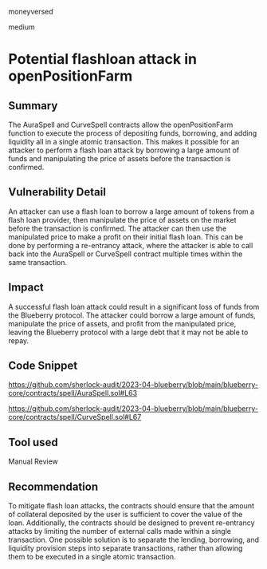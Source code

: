 moneyversed

medium

# Potential flashloan attack in openPositionFarm

## Summary

The AuraSpell and CurveSpell contracts allow the openPositionFarm function to execute the process of depositing funds, borrowing, and adding liquidity all in a single atomic transaction. This makes it possible for an attacker to perform a flash loan attack by borrowing a large amount of funds and manipulating the price of assets before the transaction is confirmed.

## Vulnerability Detail

An attacker can use a flash loan to borrow a large amount of tokens from a flash loan provider, then manipulate the price of assets on the market before the transaction is confirmed. The attacker can then use the manipulated price to make a profit on their initial flash loan. This can be done by performing a re-entrancy attack, where the attacker is able to call back into the AuraSpell or CurveSpell contract multiple times within the same transaction.

## Impact

A successful flash loan attack could result in a significant loss of funds from the Blueberry protocol. The attacker could borrow a large amount of funds, manipulate the price of assets, and profit from the manipulated price, leaving the Blueberry protocol with a large debt that it may not be able to repay.

## Code Snippet

https://github.com/sherlock-audit/2023-04-blueberry/blob/main/blueberry-core/contracts/spell/AuraSpell.sol#L63

https://github.com/sherlock-audit/2023-04-blueberry/blob/main/blueberry-core/contracts/spell/CurveSpell.sol#L67

## Tool used

Manual Review

## Recommendation

To mitigate flash loan attacks, the contracts should ensure that the amount of collateral deposited by the user is sufficient to cover the value of the loan. Additionally, the contracts should be designed to prevent re-entrancy attacks by limiting the number of external calls made within a single transaction. One possible solution is to separate the lending, borrowing, and liquidity provision steps into separate transactions, rather than allowing them to be executed in a single atomic transaction.